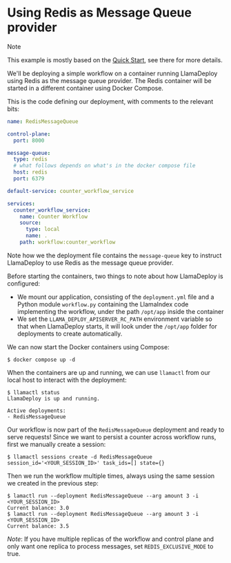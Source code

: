 # Using Redis as Message Queue provider

> [!NOTE]
> This example is mostly based on the [Quick Start](../quick_start/README.md), see there for more details.

We'll be deploying a simple workflow on a container running LlamaDeploy using Redis as the message queue
provider. The Redis container will be started in a different container using Docker Compose.

This is the code defining our deployment, with comments to the relevant bits:

```yaml
name: RedisMessageQueue

control-plane:
  port: 8000

message-queue:
  type: redis
  # what follows depends on what's in the docker compose file
  host: redis
  port: 6379

default-service: counter_workflow_service

services:
  counter_workflow_service:
    name: Counter Workflow
    source:
      type: local
      name: .
    path: workflow:counter_workflow
```

Note how we the deployment file contains the `message-queue` key to instruct LlamaDeploy to use
Redis as the message queue provider.

Before starting the containers, two things to note about how LlamaDeploy is configured:

- We mount our application, consisting of the `deployment.yml` file and a Python
module `workflow.py` containing the LlamaIndex code implementing the workflow, under the path
`/opt/app` inside the container
- We set the `LLAMA_DEPLOY_APISERVER_RC_PATH` environment variable so that when LlamaDeploy
starts, it will look under the `/opt/app` folder for deployments to create automatically.

We can now start the Docker containers using Compose:

```
$ docker compose up -d
```

When the containers are up and running, we can use `llamactl` from our local host to
interact with the deployment:

```
$ llamactl status
LlamaDeploy is up and running.

Active deployments:
- RedisMessageQueue
```

Our workflow is now part of the `RedisMessageQueue` deployment and ready to serve requests! Since we want to persist
a counter across workflow runs, first we manually create a session:

```
$ llamactl sessions create -d RedisMessageQueue
session_id='<YOUR_SESSION_ID>' task_ids=[] state={}
```

Then we run the workflow multiple times, always using the same session we created in the previous step:

```
$ lamactl run --deployment RedisMessageQueue --arg amount 3 -i <YOUR_SESSION_ID>
Current balance: 3.0
$ lamactl run --deployment RedisMessageQueue --arg amount 3 -i <YOUR_SESSION_ID>
Current balance: 3.5
```

_Note_: If you have multiple replicas of the workflow and control plane and only want one replica to process messages,
set `REDIS_EXCLUSIVE_MODE` to true.
